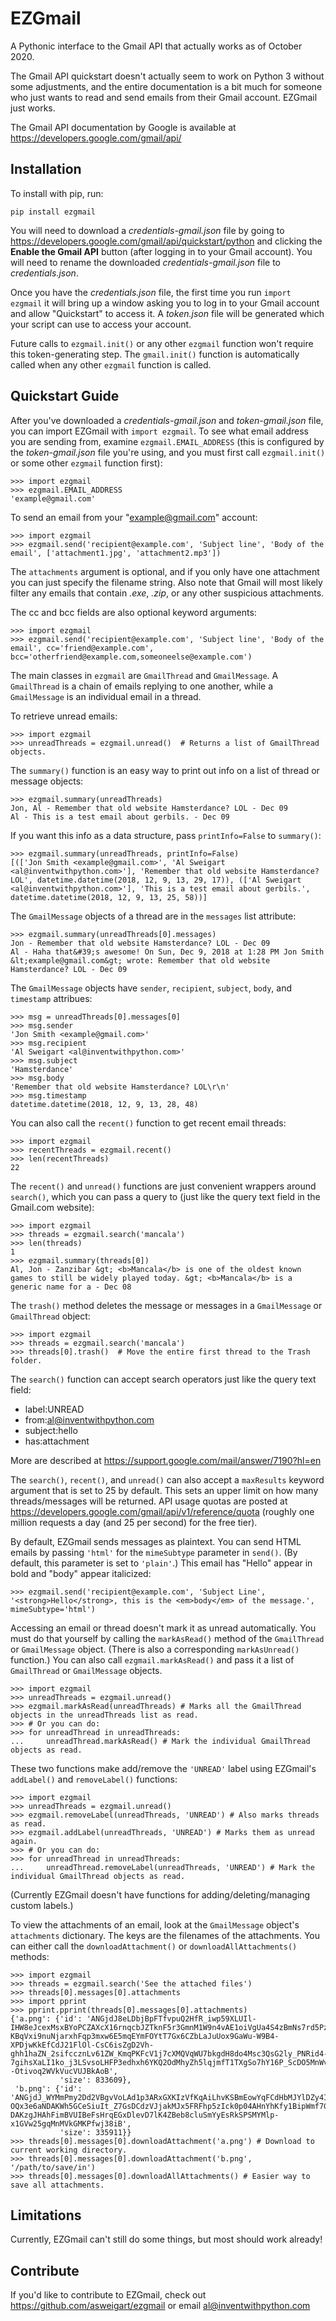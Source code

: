 EZGmail
======

A Pythonic interface to the Gmail API that actually works as of October 2020.

The Gmail API quickstart doesn't actually seem to work on Python 3 without some adjustments, and the entire documentation is a bit much for someone who just wants to read and send emails from their Gmail account. EZGmail just works.

The Gmail API documentation by Google is available at https://developers.google.com/gmail/api/

Installation
------------

To install with pip, run:

    pip install ezgmail

You will need to download a *credentials-gmail.json* file by going to https://developers.google.com/gmail/api/quickstart/python and clicking the **Enable the Gmail API** button (after logging in to your Gmail account). You will need to rename the downloaded *credentials-gmail.json* file to *credentials.json*.

Once you have the *credentials.json* file, the first time you run ``import ezgmail`` it will bring up a window asking you to log in to your Gmail account and allow "Quickstart" to access it. A *token.json* file will be generated which your script can use to access your account.

Future calls to ``ezgmail.init()`` or any other ``ezgmail`` function won't require this token-generating step. The ``gmail.init()`` function is automatically called when any other ``ezgmail`` function is called.


Quickstart Guide
----------------

After you've downloaded a *credentials-gmail.json* and *token-gmail.json* file, you can import EZGmail with ``import ezgmail``. To see what email address you are sending from, examine ``ezgmail.EMAIL_ADDRESS`` (this is configured by the *token-gmail.json* file you're using, and you must first call ``ezgmail.init()`` or some other ``ezgmail`` function first):

    >>> import ezgmail
    >>> ezgmail.EMAIL_ADDRESS
    'example@gmail.com'

To send an email from your "example@gmail.com" account:

    >>> import ezgmail
    >>> ezgmail.send('recipient@example.com', 'Subject line', 'Body of the email', ['attachment1.jpg', 'attachment2.mp3'])

The ``attachments`` argument is optional, and if you only have one attachment you can just specify the filename string. Also note that Gmail will most likely filter any emails that contain *.exe*, *.zip*, or any other suspicious attachments.

The cc and bcc fields are also optional keyword arguments:

    >>> import ezgmail
    >>> ezgmail.send('recipient@example.com', 'Subject line', 'Body of the email', cc='friend@example.com', bcc='otherfriend@example.com,someoneelse@example.com')

The main classes in ``ezgmail`` are ``GmailThread`` and ``GmailMessage``. A ``GmailThread`` is a chain of emails replying to one another, while a ``GmailMessage`` is an individual email in a thread.

To retrieve unread emails:

    >>> import ezgmail
    >>> unreadThreads = ezgmail.unread()  # Returns a list of GmailThread objects.

The ``summary()`` function is an easy way to print out info on a list of thread or message objects:

    >>> ezgmail.summary(unreadThreads)
    Jon, Al - Remember that old website Hamsterdance? LOL - Dec 09
    Al - This is a test email about gerbils. - Dec 09

If you want this info as a data structure, pass ``printInfo=False`` to ``summary()``:

    >>> ezgmail.summary(unreadThreads, printInfo=False)
    [(['Jon Smith <example@gmail.com>', 'Al Sweigart <al@inventwithpython.com>'], 'Remember that old website Hamsterdance? LOL', datetime.datetime(2018, 12, 9, 13, 29, 17)), (['Al Sweigart <al@inventwithpython.com>'], 'This is a test email about gerbils.', datetime.datetime(2018, 12, 9, 13, 25, 58))]

The ``GmailMessage`` objects of a thread are in the ``messages`` list attribute:

    >>> ezgmail.summary(unreadThreads[0].messages)
    Jon - Remember that old website Hamsterdance? LOL - Dec 09
    Al - Haha that&#39;s awesome! On Sun, Dec 9, 2018 at 1:28 PM Jon Smith &lt;example@gmail.com&gt; wrote: Remember that old website Hamsterdance? LOL - Dec 09

The ``GmailMessage`` objects have ``sender``, ``recipient``, ``subject``, ``body``, and ``timestamp`` attribues:

    >>> msg = unreadThreads[0].messages[0]
    >>> msg.sender
    'Jon Smith <example@gmail.com>'
    >>> msg.recipient
    'Al Sweigart <al@inventwithpython.com>'
    >>> msg.subject
    'Hamsterdance'
    >>> msg.body
    'Remember that old website Hamsterdance? LOL\r\n'
    >>> msg.timestamp
    datetime.datetime(2018, 12, 9, 13, 28, 48)

You can also call the ``recent()`` function to get recent email threads:

    >>> import ezgmail
    >>> recentThreads = ezgmail.recent()
    >>> len(recentThreads)
    22

The ``recent()`` and ``unread()`` functions are just convenient wrappers around ``search()``, which you can pass a query to (just like the query text field in the Gmail.com website):

    >>> import ezgmail
    >>> threads = ezgmail.search('mancala')
    >>> len(threads)
    1
    >>> ezgmail.summary(threads[0])
    Al, Jon - Zanzibar &gt; <b>Mancala</b> is one of the oldest known games to still be widely played today. &gt; <b>Mancala</b> is a generic name for a - Dec 08

The ``trash()`` method deletes the message or messages in a ``GmailMessage`` or ``GmailThread`` object:

    >>> import ezgmail
    >>> threads = ezgmail.search('mancala')
    >>> threads[0].trash()  # Move the entire first thread to the Trash folder.

The ``search()`` function can accept search operators just like the query text field:

* label:UNREAD
* from:al@inventwithpython.com
* subject:hello
* has:attachment

More are described at https://support.google.com/mail/answer/7190?hl=en

The ``search()``, ``recent()``, and ``unread()`` can also accept a ``maxResults`` keyword argument that is set to 25 by default. This sets an upper limit on how many threads/messages will be returned. API usage quotas are posted at https://developers.google.com/gmail/api/v1/reference/quota (roughly one million requests a day (and 25 per second) for the free tier).

By default, EZGmail sends messages as plaintext. You can send HTML emails by passing ``'html'`` for the ``mimeSubtype`` parameter in ``send()``. (By default, this parameter is set to ``'plain'``.) This email has "Hello" appear in bold and "body" appear italicized:

    >>> ezgmail.send('recipient@example.com', 'Subject Line', '<strong>Hello</strong>, this is the <em>body</em> of the message.', mimeSubtype='html')

Accessing an email or thread doesn't mark it as unread automatically. You must do that yourself by calling the ``markAsRead()`` method of the ``GmailThread`` or ``GmailMessage`` object. (There is also a corresponding ``markAsUnread()`` function.) You can also call ``ezgmail.markAsRead()`` and pass it a list of ``GmailThread`` or ``GmailMessage`` objects.

    >>> import ezgmail
    >>> unreadThreads = ezgmail.unread()
    >>> ezgmail.markAsRead(unreadThreads) # Marks all the GmailThread objects in the unreadThreads list as read.
    >>> # Or you can do:
    >>> for unreadThread in unreadThreads:
    ...     unreadThread.markAsRead() # Mark the individual GmailThread objects as read.

These two functions make add/remove the ``'UNREAD'`` label using EZGmail's ``addLabel()`` and ``removeLabel()`` functions:

    >>> import ezgmail
    >>> unreadThreads = ezgmail.unread()
    >>> ezgmail.removeLabel(unreadThreads, 'UNREAD') # Also marks threads as read.
    >>> ezgmail.addLabel(unreadThreads, 'UNREAD') # Marks them as unread again.
    >>> # Or you can do:
    >>> for unreadThread in unreadThreads:
    ...     unreadThread.removeLabel(unreadThreads, 'UNREAD') # Mark the individual GmailThread objects as read.

(Currently EZGmail doesn't have functions for adding/deleting/managing custom labels.)

To view the attachments of an email, look at the ``GmailMessage`` object's ``attachments`` dictionary. The keys are the filenames of the attachments. You can either call the ``downloadAttachment()`` or ``downloadAllAttachments()`` methods:

    >>> import ezgmail
    >>> threads = ezgmail.search('See the attached files')
    >>> threads[0].messages[0].attachments
	>>> import pprint
	>>> pprint.pprint(threads[0].messages[0].attachments)
	{'a.png': {'id': 'ANGjdJ8eLDbjBpFTfvpuQ2HfR_iwp59XLUIl-IHW8eJcexMsxBYoPCZAXcX16rnqcbJZTknF5r3GmnM1W9n4vAE1oiVgUa4S4zBmNs7rd5PzFwLjO2vU3hp3_9SEZv-KBqVxi9nuNjarxhFqp3mxw6E5mqEYmFOYtT7Gx6CZbLaJuUox9GaWu-W9B4-XPDjwKkEfCdJ21FlOl-CsC6isZgD2Vh-ghh1haZN_2sifccznLv61ZW_KmqPKFcV1j7cXMQVqWU7bkgdH8do4Msc3QsG2ly_PNRid4-7gihsXaLI1ko_j3LSvsoLHFP3edhxh6YKQ2OdMhyZh5lqjmfT1TXgSo7hY16P_ScDO5MnWvmKscf_Hm5y5D4DHfwOq4--Otivoq2WVkVucVUJBkAoB',
	           'size': 833609},
	 'b.png': {'id': 'ANGjdJ_WYMmPmy2Dd2VBgvVoLAd1p3ARxGXKIzVfKqAiLhvKSBmEowYqFCdHbMJYlDZy4IWBGLg0eQCllMI0icqamM7vfMxBW2irJVogLM6SUT9cIcJFMSF7UhzU2I26bho086J7NjnX5u4kqYj_LHchowO56vTdKLRRsaJ2gfW0esz3cDFZzvthdR4wyBKEIeCJv7OJmFiaJIRf9f1KmFfKPLo9GZSyD2RMXdd6Qa2M3uN9pgT6sZ-OQx3e6aNDAKWh5GCeSiuIt_Z7GsDCdzVJjakMJx5FRFhp5zIck0p04AHnYhKfy1BipWmf7G-DAKzgJHAhFimBVUIBeFsHrqEGxDlevD7lK4ZBeb8cluSmYyEsRkSPSMYMlp-x1GVw25gqMnMVkGMKPfwj38iB',
    	       'size': 335911}}
	>>> threads[0].messages[0].downloadAttachment('a.png') # Download to current working directory.
    >>> threads[0].messages[0].downloadAttachment('b.png', '/path/to/save/in')
    >>> threads[0].messages[0].downloadAllAttachments() # Easier way to save all attachments.


Limitations
-----------

Currently, EZGmail can't still do some things, but most should work already!


Contribute
----------

If you'd like to contribute to EZGmail, check out https://github.com/asweigart/ezgmail or email al@inventwithpython.com


